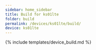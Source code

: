 ```yaml
---
sidebar: home_sidebar
title: Build for ks01lte
folder: build
permalink: /devices/ks01lte/build/
device: ks01lte
---
```

{% include templates/device_build.md %}
